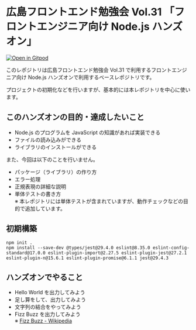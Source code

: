 # 広島フロントエンド勉強会 Vol.31 「フロントエンジニア向け Node.js ハンズオン」

[![Open in Gitpod](https://gitpod.io/button/open-in-gitpod.svg)](https://gitpod.io/#https://github.com/nasa114/hirofuro_vol31_node_handson_template/tree/main)

このレポジトリは広島フロントエンド勉強会 Vol.31 で利用するフロントエンジニア向け Node.js ハンズオンで利用するベースレポジトリです。

プロジェクトの初期化などを行いますが、基本的には本レポジトリを中心に使います。

## このハンズオンの目的・達成したいこと

- Node.js のプログラムを JavaScript の知識があれば実装できる
- ファイルの読み込みができる
- ライブラリのインストールができる

また、今回は以下のことを行いません。

- パッケージ（ライブラリ）の作り方
- エラー処理
- 正規表現の詳細な説明
- 単体テストの書き方  
  ※ 本レポジトリには単体テストが含まれていますが、動作チェックなどの目的で追加しています。

## 初期構築

```shell
npm init .
npm install --save-dev @types/jest@29.4.0 eslint@8.35.0 eslint-config-standard@17.0.0 eslint-plugin-import@2.27.5 eslint-plugin-jest@27.2.1 eslint-plugin-n@15.6.1 eslint-plugin-promise@6.1.1 jest@29.4.3
```

## ハンズオンでやること

- Hello World を出力してみよう
- 足し算をして、出力してみよう
- 文字列の結合をやってみよう
- Fizz Buzz を出力してみよう  
  ※ [Fizz Buzz - Wikipedia](https://ja.wikipedia.org/wiki/Fizz_Buzz)
